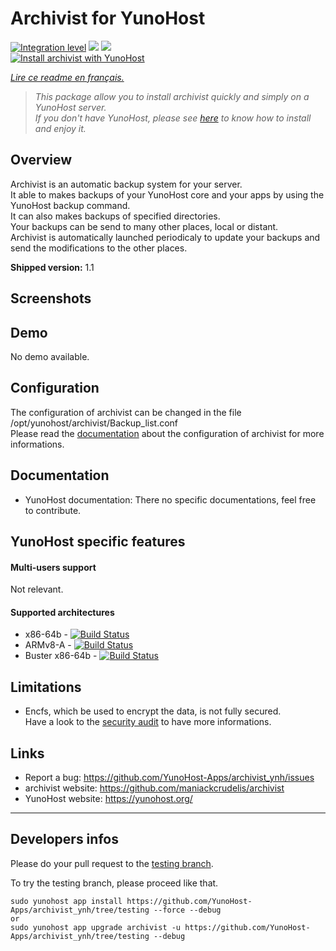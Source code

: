 # Archivist for YunoHost

[![Integration level](https://dash.yunohost.org/integration/archivist.svg)](https://dash.yunohost.org/appci/app/archivist) ![](https://ci-apps.yunohost.org/ci/badges/archivist.status.svg) [![](https://ci-apps.yunohost.org/ci/badges/archivist.maintain.svg)](https://github.com/YunoHost/Apps/#what-to-do-if-i-cant-maintain-my-app-anymore-)  
[![Install archivist with YunoHost](https://install-app.yunohost.org/install-with-yunohost.png)](https://install-app.yunohost.org/?app=archivist)

*[Lire ce readme en français.](./README_fr.md)*

> *This package allow you to install archivist quickly and simply on a YunoHost server.  
If you don't have YunoHost, please see [here](https://yunohost.org/#/install) to know how to install and enjoy it.*

## Overview
Archivist is an automatic backup system for your server.  
It able to makes backups of your YunoHost core and your apps by using the YunoHost backup command.  
It can also makes backups of specified directories.  
Your backups can be send to many other places, local or distant.  
Archivist is automatically launched periodicaly to update your backups and send the modifications to the other places.

**Shipped version:** 1.1

## Screenshots

## Demo

No demo available.

## Configuration

The configuration of archivist can be changed in the file /opt/yunohost/archivist/Backup_list.conf  
Please read the [documentation](https://github.com/maniackcrudelis/archivist/blob/master/Configuration.md) about the configuration of archivist for more informations.

## Documentation

 * YunoHost documentation: There no specific documentations, feel free to contribute.

## YunoHost specific features

#### Multi-users support

Not relevant.

#### Supported architectures

* x86-64b - [![Build Status](https://ci-apps.yunohost.org/ci/logs/archivist%20%28Apps%29.svg)](https://ci-apps.yunohost.org/ci/apps/archivist/)
* ARMv8-A - [![Build Status](https://ci-apps-arm.yunohost.org/ci/logs/archivist%20%28Apps%29.svg)](https://ci-apps-arm.yunohost.org/ci/apps/archivist/)
* Buster x86-64b - [![Build Status](https://ci-buster.nohost.me/ci/logs/archivist%20%28Apps%29.svg)](https://ci-buster.nohost.me/ci/apps/archivist/)

## Limitations

* Encfs, which be used to encrypt the data, is not fully secured.  
Have a look to the [security audit](https://defuse.ca/audits/encfs.htm) to have more informations.

## Links

 * Report a bug: https://github.com/YunoHost-Apps/archivist_ynh/issues
 * archivist website: https://github.com/maniackcrudelis/archivist
 * YunoHost website: https://yunohost.org/

---

Developers infos
----------------

Please do your pull request to the [testing branch](https://github.com/YunoHost-Apps/archivist_ynh/tree/testing).

To try the testing branch, please proceed like that.
```
sudo yunohost app install https://github.com/YunoHost-Apps/archivist_ynh/tree/testing --force --debug
or
sudo yunohost app upgrade archivist -u https://github.com/YunoHost-Apps/archivist_ynh/tree/testing --debug
```
